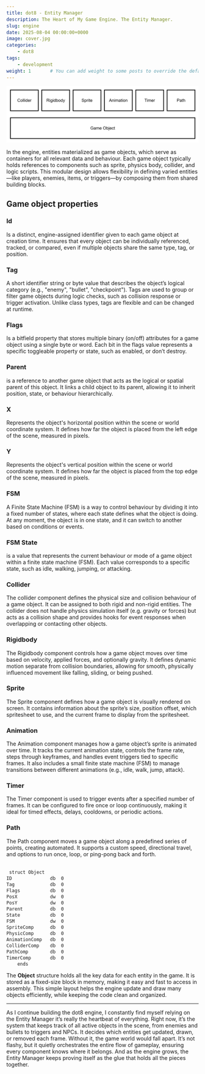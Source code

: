 ```yaml
---
title: dot8 - Entity Manager
description: The Heart of My Game Engine. The Entity Manager.
slug: engine
date: 2025-08-04 00:00:00+0000
image: cover.jpg
categories:
    - dot8
tags:
    - development
weight: 1       # You can add weight to some posts to override the default sorting (date descending)
---
```


![Diagram](diagram.jpg)

In the engine, entities materialized as game objects, which serve as containers for all relevant data and behaviour. Each game object typically holds references to components such as sprite, physics body, collider, and logic scripts. This modular design allows flexibility in defining varied entities—like players, enemies, items, or triggers—by composing them from shared building blocks.

## Game object properties ##

### Id ###

Is a distinct, engine-assigned identifier given to each game object at creation time. It ensures that every object can be individually referenced, tracked, or compared, even if multiple objects share the same type, tag, or position.

### Tag ###

A short identifier string or byte value that describes the object’s logical category (e.g., "enemy", "bullet", "checkpoint"). Tags are used to group or filter game objects during logic checks, such as collision response or trigger activation. Unlike class types, tags are flexible and can be changed at runtime.

### Flags ###

Is a bitfield property that stores multiple binary (on/off) attributes for a game object using a single byte or word. Each bit in the flags value represents a specific toggleable property or state, such as enabled, or don’t destroy.

### Parent ###

is a reference to another game object that acts as the logical or spatial parent of this object. It links a child object to its parent, allowing it to inherit position, state, or behaviour hierarchically.

### X ###

Represents the object's horizontal position within the scene or world coordinate system. It defines how far the object is placed from the left edge of the scene, measured in pixels.

### Y ###

Represents the object's vertical position within the scene or world coordinate system. It defines how far the object is placed from the top edge of the scene, measured in pixels.

### FSM ###

A Finite State Machine (FSM) is a way to control behaviour by dividing it into a fixed number of states, where each state defines what the object is doing. At any moment, the object is in one state, and it can switch to another based on conditions or events.

### FSM State ###

is a value that represents the current behaviour or mode of a game object within a finite state machine (FSM). Each value corresponds to a specific state, such as idle, walking, jumping, or attacking.

### Collider ###

The collider component defines the physical size and collision behaviour of a game object. It can be assigned to both rigid and non-rigid entities. The collider does not handle physics simulation itself (e.g. gravity or forces) but acts as a collision shape and provides hooks for event responses when overlapping or contacting other objects.

### Rigidbody ###

The Rigidbody component controls how a game object moves over time based on velocity, applied forces, and optionally gravity. It defines dynamic motion separate from collision boundaries, allowing for smooth, physically influenced movement like falling, sliding, or being pushed.

### Sprite ###

The Sprite component defines how a game object is visually rendered on screen. It contains information about the sprite’s size, position offset, which spritesheet to use, and the current frame to display from the spritesheet.

### Animation ###

The Animation component manages how a game object’s sprite is animated over time. It tracks the current animation state, controls the frame rate, steps through keyframes, and handles event triggers tied to specific frames. It also includes a small finite state machine (FSM) to manage transitions between different animations (e.g., idle, walk, jump, attack).

### Timer ###

The Timer component is used to trigger events after a specified number of frames. It can be configured to fire once or loop continuously, making it ideal for timed effects, delays, cooldowns, or periodic actions.

### Path ###

The Path component moves a game object along a predefined series of points, creating automated. It supports a custom speed, directional travel, and options to run once, loop, or ping-pong back and forth.

```

 struct	Object
ID			    db	0	
Tag			    db	0	
Flags			db	0	
PosX			dw	0	
PosY			dw	0	
Parent			db	0	
State			db	0	
FSM			    dw	0	
SpriteComp		db	0	
PhysicComp		db	0	
AnimationComp	db	0	
ColliderComp	db	0	
PathComp		db	0	
TimerComp		db	0	
	ends

```

The **Object** structure holds all the key data for each entity in the game. It is stored as a fixed-size block in memory, making it easy and fast to access in assembly. This simple layout helps the engine update and draw many objects efficiently, while keeping the code clean and organized.

---

As I continue building the dot8 engine, I constantly find myself relying on the Entity Manager it’s really the heartbeat of everything. Right now, it’s the system that keeps track of all active objects in the scene, from enemies and bullets to triggers and NPCs. It decides which entities get updated, drawn, or removed each frame. Without it, the game world would fall apart. It’s not flashy, but it quietly orchestrates the entire flow of gameplay, ensuring every component knows where it belongs. And as the engine grows, the Entity Manager keeps proving itself as the glue that holds all the pieces together.
